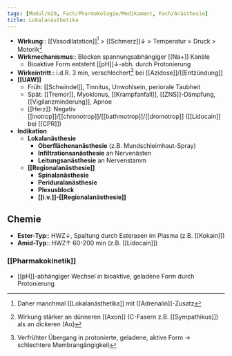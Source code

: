 ```yaml
---
tags: [Modul/m20, Fach/Pharmakologie/Medikament, Fach/Anästhesie]
title: Lokalanästhetika
---
```

- **Wirkung**:: [[Vasodilatation]][^1] > [[Schmerz]]↓ > Temperatur > Druck > Motorik[^2]
- **Wirkmechanismus**:: Blocken spannungsabhängiger [[Na+]] Kanäle
	- Bioaktive Form entsteht [[pH]]↓-abh. durch Protonierung
- **Wirkeintritt**:: i.d.R. 3 min, verschlechert[^3] bei [[Azidose]]/[[Entzündung]]
- **[[UAW]]**
	- Früh: [[Schwindel]], Tinnitus, Unwohlsein, periorale Taubheit
	- Spät: [[Tremor]], Myoklonus, [[Krampfanfall]], [[ZNS]]-Dämpfung, [[Vigilanzminderung]], Apnoe
	- [[Herz]]: Negativ [[inotrop]]/[[chronotrop]]/[[bathmotrop]]/[[dromotrop]] ([[Lidocain]] bei [[CPR]])
- **Indikation**
	- **Lokalanästhesie** 
		- **Oberflächenanästhesie** (z.B. Mundschleimhaut-Spray)
		- **Infiltrationsanästhesie** an Nervenästen
		- **Leitungsanästhesie** an Nervenstamm
	- **[[Regionalanästhesie]]** 
		- **Spinalanästhesie**
		- **Periduralanästhesie**
		- **Plexusblock**
		- **[[i.v.]]-[[Regionalanästhesie]]**

## Chemie
- **Ester-Typ**:: HWZ↓, Spaltung durch Esterasen im Plasma (z.B. [[Kokain]])
- **Amid-Typ**:: HWZ↑ 60-200 min (z.B. [[Lidocain]])

### [[Pharmakokinetik]]
- [[pH]]-abhängiger Wechsel in bioaktive, geladene Form durch Protonierung

[^2]: Wirkung stärker an dünneren [[Axon]] (C-Fasern z.B. [[Sympathikus]]) als an dickeren (Aα)
[^3]: Verfrühter Übergang in protonierte, geladene, aktive Form → schlechtere Membrangängigkeit
[^1]: Daher manchmal [[Lokalanästhetika]] mit [[Adrenalin]]-Zusatz